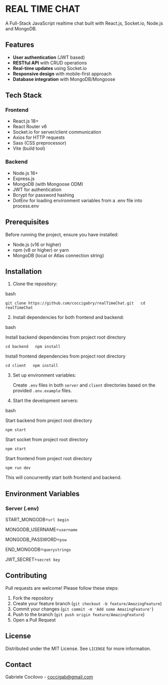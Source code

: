 # REAL TIME CHAT

A Full-Stack JavaScript realtime chat built with React.js, Socket.io, Node.js and MongoDB. 

## Features

- **User authentication** (JWT based)
- **RESTful API** with CRUD operations
- **Real-time updates** using Socket.io
- **Responsive design** with mobile-first approach
- **Database integration** with MongoDB/Mongoose

## Tech Stack

### Frontend
- React.js 18+
- React Router v6
- Socket.io for server/client communication
- Axios for HTTP requests
- Sass (CSS preprocessor)
- Vite (build tool)

### Backend
- Node.js 16+
- Express.js
- MongoDB (with Mongoose ODM)
- JWT for authentication
- Bcrypt for password hashing
- DotEnv for loading environment variables from a .env file into process.env

## Prerequisites

Before running the project, ensure you have installed:
- Node.js (v16 or higher)
- npm (v8 or higher) or yarn
- MongoDB (local or Atlas connection string)

## Installation

1. Clone the repository:

bash   
   
    git clone https://github.com/coccigabry/realTimeChat.git   cd realTimeChat
 
2. Install dependencies for both frontend and backend:

 bash
 
 Install backend dependencies from project root directory 
 
    cd backend   npm install
 
 Install frontend dependencies from project root directory 
 
    cd client   npm install   

3. Set up environment variables:

   Create `.env` files in both `server` and `client` directories based on the provided `.env.example` files.

4. Start the development servers:

 bash
 
 Start backend from project root directory 
 
    npm start
    
Start socket from project root directory 
 
    npm start
    
 Start frontend from project root directory 
 
    npm run dev  
 
 This will concurrently start both frontend and backend.

## Environment Variables

### Server (.env)
START_MONGODB=`url begin`

MONGODB_USERNAME=`username`

MONGODB_PASSWORD=`psw`

END_MONGODB=`querystrings`

JWT_SECRET=`secret key`

## Contributing

Pull requests are welcome! Please follow these steps:
1. Fork the repository
2. Create your feature branch (`git checkout -b feature/AmazingFeature`)
3. Commit your changes (`git commit -m 'Add some AmazingFeature'`)
4. Push to the branch (`git push origin feature/AmazingFeature`)
5. Open a Pull Request

## License

Distributed under the MIT License. See `LICENSE` for more information.

## Contact

Gabriele Cocilovo - coccigab@gmail.com  
